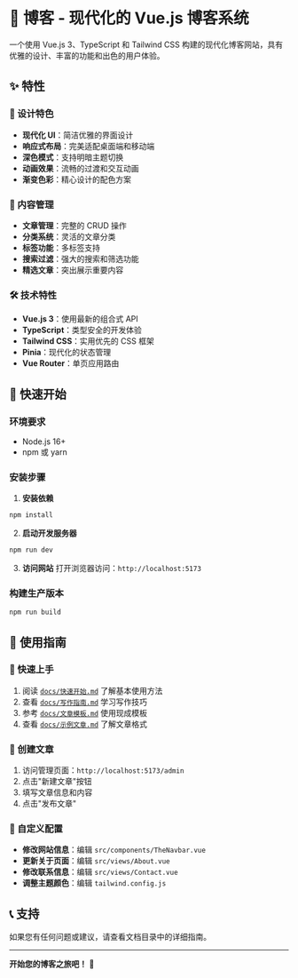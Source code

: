 # 🌟 博客 - 现代化的 Vue.js 博客系统

一个使用 Vue.js 3、TypeScript 和 Tailwind CSS 构建的现代化博客网站，具有优雅的设计、丰富的功能和出色的用户体验。

## ✨ 特性

### 🎨 设计特色
- **现代化 UI**：简洁优雅的界面设计
- **响应式布局**：完美适配桌面端和移动端
- **深色模式**：支持明暗主题切换
- **动画效果**：流畅的过渡和交互动画
- **渐变色彩**：精心设计的配色方案

### 📝 内容管理
- **文章管理**：完整的 CRUD 操作
- **分类系统**：灵活的文章分类
- **标签功能**：多标签支持
- **搜索过滤**：强大的搜索和筛选功能
- **精选文章**：突出展示重要内容

### 🛠️ 技术特性
- **Vue.js 3**：使用最新的组合式 API
- **TypeScript**：类型安全的开发体验
- **Tailwind CSS**：实用优先的 CSS 框架
- **Pinia**：现代化的状态管理
- **Vue Router**：单页应用路由

## 🚀 快速开始

### 环境要求
- Node.js 16+
- npm 或 yarn

### 安装步骤

1. **安装依赖**
```sh
npm install
```

2. **启动开发服务器**
```sh
npm run dev
```

3. **访问网站**
打开浏览器访问：`http://localhost:5173`

### 构建生产版本
```sh
npm run build
```

## 📖 使用指南

### 🎯 快速上手
1. 阅读 [`docs/快速开始.md`](docs/快速开始.md) 了解基本使用方法
2. 查看 [`docs/写作指南.md`](docs/写作指南.md) 学习写作技巧
3. 参考 [`docs/文章模板.md`](docs/文章模板.md) 使用现成模板
4. 查看 [`docs/示例文章.md`](docs/示例文章.md) 了解文章格式

### 📝 创建文章
1. 访问管理页面：`http://localhost:5173/admin`
2. 点击"新建文章"按钮
3. 填写文章信息和内容
4. 点击"发布文章"

### 🎨 自定义配置
- **修改网站信息**：编辑 `src/components/TheNavbar.vue`
- **更新关于页面**：编辑 `src/views/About.vue`
- **修改联系信息**：编辑 `src/views/Contact.vue`
- **调整主题颜色**：编辑 `tailwind.config.js`

## 📞 支持

如果您有任何问题或建议，请查看文档目录中的详细指南。

---

**开始您的博客之旅吧！** 🚀
